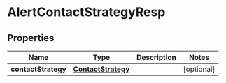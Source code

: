 # AlertContactStrategyResp

## Properties
Name | Type | Description | Notes
------------ | ------------- | ------------- | -------------
**contactStrategy** | [**ContactStrategy**](ContactStrategy.md) |  |  [optional]
